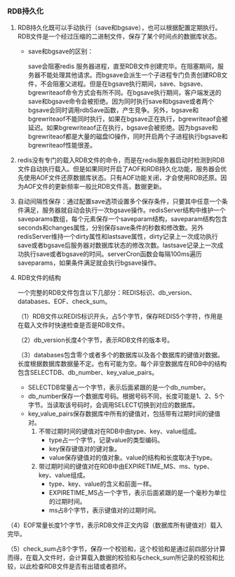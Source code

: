 ### RDB持久化

1. RDB持久化既可以手动执行（save和bgsave），也可以根据配置定期执行。RDB文件是一个经过压缩的二进制文件，保存了某个时间点的数据库状态。

   - save和bgsave的区别：

     save会阻塞redis 服务器进程，直至RDB文件创建完毕。在阻塞期间，服务器不能处理其他请求。而bgsave会派生一个子进程专门负责创建RDB文件，不会阻塞父进程。但是在bgsave执行期间，save、bgsave、bgrewriteaof命令方式会有所不同。在bgsave执行期间，客户端发送的save和bgsave命令会被拒绝。因为同时执行save和bgsave或者两个bgsave会同时调用rdbSave函数，产生竞争。另外，bgsave和bgrewriteaof不能同时执行，如果在bgsave正在执行，bgrewriteaof会被延迟。如果bgrewriteaof正在执行，bgsave会被拒绝。因为bgsave和bgrewriteaof都是大量的磁盘IO操作，同时开启两个子进程执行bgsave和bgrewriteaof性能很差。

2. redis没有专门的载入RDB文件的命令，而是在redis服务器启动时检测到RDB文件自动执行载入。但是如果同时开启了AOF和RDB持久化功能，服务器会优先使用AOF文件还原数据库状态。只有AOF功能关闭，才会使用RDB还原。因为AOF文件的更新频率一般比RDB文件高，数据更新。

3. 自动间隔性保存：通过配置save选项设置多个保存条件，只要其中任意一个条件满足，服务器就自动会执行一次bgsave操作。redisServer结构中维护一个saveparams数组，每个元素保存一个saveparam结构，saveparam结构包含seconds和changes属性，分别保存save条件的秒数和修改数。另外redisServer维持一个dirty属性和lastsave属性，dirty记录上一次成功执行save或者bgsave后服务器对数据库状态的修改次数。lastsave记录上一次成功执行save或者bgsave的时间。serverCron函数会每隔100ms遍历saveparams，如果条件满足就会执行bgsave操作。

4. RDB文件的结构

   一个完整的RDB文件包含以下几部分：REDIS标识、db_version、databases、EOF、check_sum。

   （1）RDB文件以REDIS标识开头，占5个字节，保存REDIS5个字符，作用是在载入文件时快速检查是否是RDB文件。

   （2）db_version长度4个字节，表示RDB文件的版本号。

   （3）databases包含零个或者多个的数据库以及各个数据库的键值对数据。长度根据数据库数据量不定。也有可能为空。每个非空数据库在RDB中的结构包含SELECTDB、db_number、key_value_pairs。

   - SELECTDB常量占一个字节，表示后面紧跟的是一个db_number。
   - db_number保存一个数据库号码。根据号码不同，长度可能是1、2、5个字节。当读取该号码时，会调用SELECT切换到对应的数据库。
   - key_value_pairs保存数据库中所有的键值对，包括带有过期时间的键值对。
     1. 不带过期时间的键值对在RDB中由type、key、value组成。
        - type占一个字节，记录value的类型编码。
        - key保存键值对的键对象。
        - value保存键值对的值对象。value的结构和长度取决于type。
     2. 带过期时间的键值对在RDB中由EXPIRETIME_MS、ms、type、key、value组成。
        - type、key、value的含义和前面一样。
        - EXPIRETIME_MS占一个字节，表示后面紧跟的是一个毫秒为单位的过期时间。
        - ms占8个字节，表示键值对的过期时间。

（4）EOF常量长度1个字节，表示RDB文件正文内容（数据库所有键值对）载入完毕。

（5）check_sum占8个字节，保存一个校验和，这个校验和是通过前四部分计算而得，在载入文件时，会计算载入数据的校验和与check_sum所记录的校验和比较，以此检查RDB文件是否有出错或者损坏。